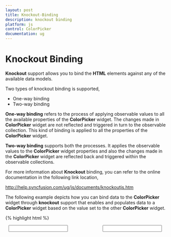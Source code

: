 ```yaml
---
layout: post
title: Knockout-Binding
description: knockout binding
platform: js
control: ColorPicker
documentation: ug
---
```


# Knockout Binding

**Knockout** support allows you to bind the **HTML** elements against any of the available data models.

Two types of knockout binding is supported,

* One-way binding
* Two-way binding

**One-way binding** refers to the process of applying observable values to all the available properties of the **ColorPicker** widget. The changes made in **ColorPicker** widget are not reflected and triggered in turn to the observable collection. This kind of binding is applied to all the properties of the **ColorPicker** widget.

**Two-way binding** supports both the processes. It applies the observable values to the **ColorPicker** widget properties and also the changes made in the **ColorPicker** widget are reflected back and triggered within the observable collections. 

For more information about **Knockout** binding, you can refer to the online documentation in the following link location,

http://help.syncfusion.com/ug/js/documents/knockoutjs.htm

The following example depicts how you can bind data to the **ColorPicker** widget through **knockout** support that enables and populates data to a **ColorPicker** widget based on the value set to the other **ColorPicker** widget.



{% highlight html %}


<!doctype html>
<html>
<head>
    <title>Essential Studio for JavaScript : ColorPicker - KnockOut</title>
    <meta name="viewport" content="width=device-width, initial-scale=1.0" charset="utf-8"   />
    <link href="http://cdn.syncfusion.com/13.1.0.21/js/web/flat-azure/ej.web.all.min.css" rel="stylesheet" />
    <script src="http://cdn.syncfusion.com/js/assets/external/jquery-1.10.2.min.js"></script>
    <script src="http://cdn.syncfusion.com/js/assets/external/jquery.globalize.min.js"> </script>
    <script src="http://cdn.syncfusion.com/js/assets/external/jquery.easing.1.3.min.js"> </script>
    <script src="http://cdn.syncfusion.com/js/assets/external/knockout.min.js"></script>
    <script src="http://cdn.syncfusion.com/13.1.0.21/js/web/ej.web.all.min.js"></script>
    <script src="http://cdn.syncfusion.com/13.1.0.21/js/ej.widget.ko.min.js"></script>
</head>
<body>
    <div class="content-container-fluid">
        <div class="row" style="width: 100%">
            <div class="cols-sample-area" style="width: 100%">
                <div class="frame" style="width: 420px">
                    <div id="control" style="float: left; width: 70%; margin-left: 10px">
                        <input id="colorpick" data-bind="ejColorPicker: { value: value, modelType: palette }" />
                        <h6><span style="font-style: italic; font-weight: normal; position: absolute; margin-top: 5px;">
                    </div>
                    <div id="binding" style="float: left; width: 23%">
                        <input id="colorpick1" data-bind="ejColorPicker: { value: value, modelType: picker }" />
                    </div>
                </div>
            </div>
        </div>
    </div>
    <script>
        window.viewModel = {
            value: ko.observable("#278787"),
            palette: ko.observable("palette"),
            picker: ko.observable("picker")
        };
        $(function () {
            ko.applyBindings(viewModel);
        });
    </script>
    <style>
        .element {
            display: inline-block;
        }

        .frame {
            width: 600px;
            border: 0px;
        }

        #control {
            width: 600px;
        }
    </style>
</body>
</html>


{% endhighlight %}



The following screenshot displays the output of the above code example.



{% include image.html url="/js/ColorPicker/Knockout-Binding_images/Knockout-Binding_img1.png" Caption="ColorPicker with KnockOut Support"%}

